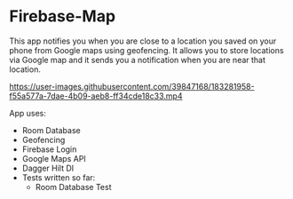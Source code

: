 # Firebase-Map

This app notifies you when you are close to a location you saved on your phone from Google maps using geofencing.
It allows you to store locations via Google map and it sends you a notification when you are near that location.


https://user-images.githubusercontent.com/39847168/183281958-f55a577a-7dae-4b09-aeb8-ff34cde18c33.mp4

App uses:
- Room Database
- Geofencing
- Firebase Login
- Google Maps API
- Dagger Hilt DI
- Tests written so far: 
    + Room Database Test
